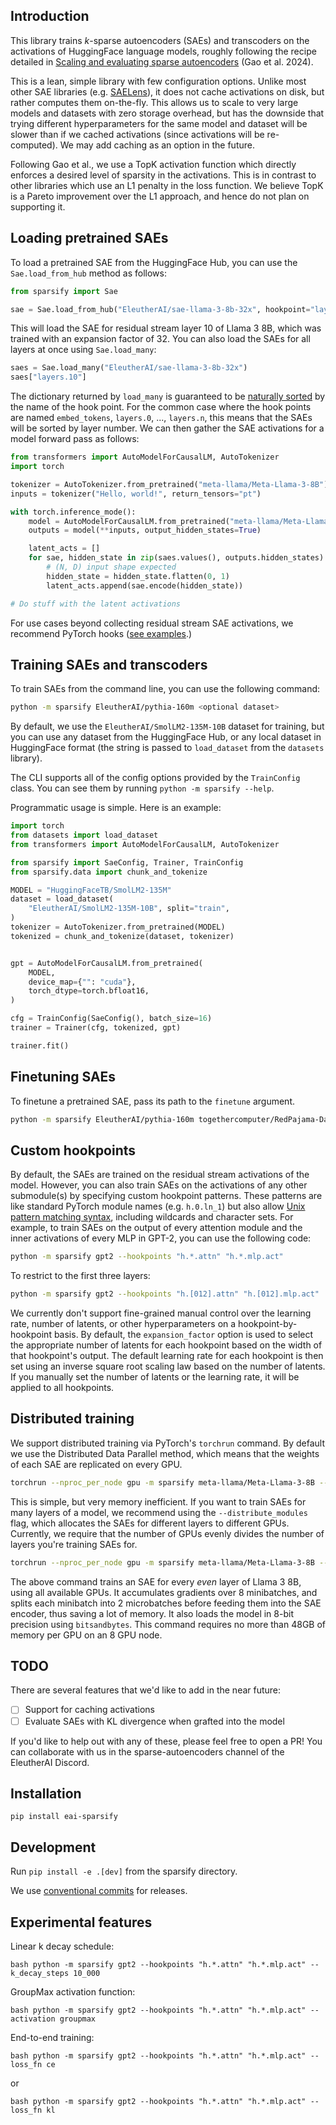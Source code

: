 ## Introduction
This library trains _k_-sparse autoencoders (SAEs) and transcoders on the activations of HuggingFace language models, roughly following the recipe detailed in [Scaling and evaluating sparse autoencoders](https://arxiv.org/abs/2406.04093v1) (Gao et al. 2024).

This is a lean, simple library with few configuration options. Unlike most other SAE libraries (e.g. [SAELens](https://github.com/jbloomAus/SAELens)), it does not cache activations on disk, but rather computes them on-the-fly. This allows us to scale to very large models and datasets with zero storage overhead, but has the downside that trying different hyperparameters for the same model and dataset will be slower than if we cached activations (since activations will be re-computed). We may add caching as an option in the future.

Following Gao et al., we use a TopK activation function which directly enforces a desired level of sparsity in the activations. This is in contrast to other libraries which use an L1 penalty in the loss function. We believe TopK is a Pareto improvement over the L1 approach, and hence do not plan on supporting it.

## Loading pretrained SAEs

To load a pretrained SAE from the HuggingFace Hub, you can use the `Sae.load_from_hub` method as follows:

```python
from sparsify import Sae

sae = Sae.load_from_hub("EleutherAI/sae-llama-3-8b-32x", hookpoint="layers.10")
```

This will load the SAE for residual stream layer 10 of Llama 3 8B, which was trained with an expansion factor of 32. You can also load the SAEs for all layers at once using `Sae.load_many`:

```python
saes = Sae.load_many("EleutherAI/sae-llama-3-8b-32x")
saes["layers.10"]
```

The dictionary returned by `load_many` is guaranteed to be [naturally sorted](https://en.wikipedia.org/wiki/Natural_sort_order) by the name of the hook point. For the common case where the hook points are named `embed_tokens`, `layers.0`, ..., `layers.n`, this means that the SAEs will be sorted by layer number. We can then gather the SAE activations for a model forward pass as follows:

```python
from transformers import AutoModelForCausalLM, AutoTokenizer
import torch

tokenizer = AutoTokenizer.from_pretrained("meta-llama/Meta-Llama-3-8B")
inputs = tokenizer("Hello, world!", return_tensors="pt")

with torch.inference_mode():
    model = AutoModelForCausalLM.from_pretrained("meta-llama/Meta-Llama-3-8B")
    outputs = model(**inputs, output_hidden_states=True)

    latent_acts = []
    for sae, hidden_state in zip(saes.values(), outputs.hidden_states):
        # (N, D) input shape expected
        hidden_state = hidden_state.flatten(0, 1)
        latent_acts.append(sae.encode(hidden_state))

# Do stuff with the latent activations
```

For use cases beyond collecting residual stream SAE activations, we recommend PyTorch hooks ([see examples](https://gist.github.com/luciaquirke/7105708dac0cfc632d68f33c79b59e5c).)

## Training SAEs and transcoders

To train SAEs from the command line, you can use the following command:

```bash
python -m sparsify EleutherAI/pythia-160m <optional dataset>
```
By default, we use the `EleutherAI/SmolLM2-135M-10B` dataset for training, but you can use any dataset from the HuggingFace Hub, or any local dataset in HuggingFace format (the string is passed to `load_dataset` from the `datasets` library).

The CLI supports all of the config options provided by the `TrainConfig` class. You can see them by running `python -m sparsify --help`.

Programmatic usage is simple. Here is an example:

```python
import torch
from datasets import load_dataset
from transformers import AutoModelForCausalLM, AutoTokenizer

from sparsify import SaeConfig, Trainer, TrainConfig
from sparsify.data import chunk_and_tokenize

MODEL = "HuggingFaceTB/SmolLM2-135M"
dataset = load_dataset(
    "EleutherAI/SmolLM2-135M-10B", split="train",
)
tokenizer = AutoTokenizer.from_pretrained(MODEL)
tokenized = chunk_and_tokenize(dataset, tokenizer)


gpt = AutoModelForCausalLM.from_pretrained(
    MODEL,
    device_map={"": "cuda"},
    torch_dtype=torch.bfloat16,
)

cfg = TrainConfig(SaeConfig(), batch_size=16)
trainer = Trainer(cfg, tokenized, gpt)

trainer.fit()
```

## Finetuning SAEs

To finetune a pretrained SAE, pass its path to the `finetune` argument.

```bash
python -m sparsify EleutherAI/pythia-160m togethercomputer/RedPajama-Data-1T-Sample --finetune EleutherAI/sae-pythia-160m-32x
```

## Custom hookpoints

By default, the SAEs are trained on the residual stream activations of the model. However, you can also train SAEs on the activations of any other submodule(s) by specifying custom hookpoint patterns. These patterns are like standard PyTorch module names (e.g. `h.0.ln_1`) but also allow [Unix pattern matching syntax](https://docs.python.org/3/library/fnmatch.html), including wildcards and character sets. For example, to train SAEs on the output of every attention module and the inner activations of every MLP in GPT-2, you can use the following code:

```bash
python -m sparsify gpt2 --hookpoints "h.*.attn" "h.*.mlp.act"
```

To restrict to the first three layers:

```bash
python -m sparsify gpt2 --hookpoints "h.[012].attn" "h.[012].mlp.act"
```

We currently don't support fine-grained manual control over the learning rate, number of latents, or other hyperparameters on a hookpoint-by-hookpoint basis. By default, the `expansion_factor` option is used to select the appropriate number of latents for each hookpoint based on the width of that hookpoint's output. The default learning rate for each hookpoint is then set using an inverse square root scaling law based on the number of latents. If you manually set the number of latents or the learning rate, it will be applied to all hookpoints.

## Distributed training

We support distributed training via PyTorch's `torchrun` command. By default we use the Distributed Data Parallel method, which means that the weights of each SAE are replicated on every GPU.

```bash
torchrun --nproc_per_node gpu -m sparsify meta-llama/Meta-Llama-3-8B --batch_size 1 --layers 16 24 --k 192 --grad_acc_steps 8 --ctx_len 2048
```

This is simple, but very memory inefficient. If you want to train SAEs for many layers of a model, we recommend using the `--distribute_modules` flag, which allocates the SAEs for different layers to different GPUs. Currently, we require that the number of GPUs evenly divides the number of layers you're training SAEs for.

```bash
torchrun --nproc_per_node gpu -m sparsify meta-llama/Meta-Llama-3-8B --distribute_modules --batch_size 1 --layer_stride 2 --grad_acc_steps 8 --ctx_len 2048 --k 192 --load_in_8bit --micro_acc_steps 2
```

The above command trains an SAE for every _even_ layer of Llama 3 8B, using all available GPUs. It accumulates gradients over 8 minibatches, and splits each minibatch into 2 microbatches before feeding them into the SAE encoder, thus saving a lot of memory. It also loads the model in 8-bit precision using `bitsandbytes`. This command requires no more than 48GB of memory per GPU on an 8 GPU node.

## TODO

There are several features that we'd like to add in the near future:
- [ ] Support for caching activations
- [ ] Evaluate SAEs with KL divergence when grafted into the model

If you'd like to help out with any of these, please feel free to open a PR! You can collaborate with us in the sparse-autoencoders channel of the EleutherAI Discord.

## Installation

`pip install eai-sparsify`

## Development

Run `pip install -e .[dev]` from the sparsify directory.

We use [conventional commits](https://www.conventionalcommits.org/en/v1.0.0/) for releases.

## Experimental features

Linear k decay schedule:

```bash python -m sparsify gpt2 --hookpoints "h.*.attn" "h.*.mlp.act" --k_decay_steps 10_000```

GroupMax activation function:

```bash python -m sparsify gpt2 --hookpoints "h.*.attn" "h.*.mlp.act" --activation groupmax```

End-to-end training:

```bash python -m sparsify gpt2 --hookpoints "h.*.attn" "h.*.mlp.act" --loss_fn ce```

or

```bash python -m sparsify gpt2 --hookpoints "h.*.attn" "h.*.mlp.act" --loss_fn kl```
